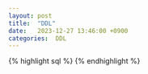 ```yaml
---
layout: post
title:  "DDL"
date:   2023-12-27 13:46:00 +0900
categories:  DDL
---
```




{% highlight sql %}
{% endhighlight %}
